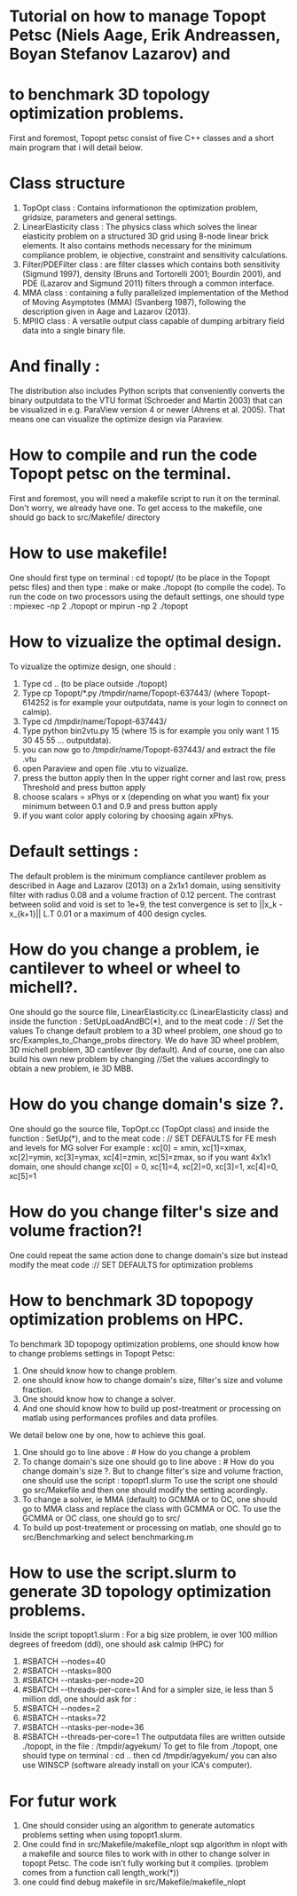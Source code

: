 # Tutorial on how to manage Topopt Petsc (Niels Aage, Erik Andreassen, Boyan Stefanov Lazarov) and 
# to benchmark 3D topology optimization problems.

First and foremost, Topopt petsc consist of five C++ classes and a short main program that i will detail below.
# Class structure
1. TopOpt class : 
Contains informationon the optimization problem, gridsize, parameters and general settings.
2. LinearElasticity class : 
The physics class which solves the linear elasticity problem on a structured 3D grid using 8-node linear brick elements. 
It also contains methods necessary for the minimum compliance problem, ie objective, constraint and sensitivity calculations.
3. Filter/PDEFilter class :
are filter classes which contains both sensitivity (Sigmund 1997), density (Bruns and Tortorelli 2001; Bourdin 2001),
and PDE (Lazarov and Sigmund 2011) filters through a common interface.
4. MMA class :
containing a fully parallelized implementation of the Method of Moving Asymptotes (MMA) (Svanberg 1987), 
following the description given in Aage and Lazarov (2013).
5. MPIIO class :
A versatile output class capable of dumping arbitrary field data into a single binary file. 
# And finally :
The distribution also includes Python scripts that conveniently converts the binary outputdata to the VTU format 
(Schroeder and Martin 2003) that can be visualized in e.g. ParaView version 4 or newer (Ahrens et al. 2005).
That means one can visualize the optimize design via Paraview.

# How to compile and run the code Topopt petsc on the terminal.
First and foremost, you will need a makefile script to run it on the terminal. Don't worry, we already have one. 
To get access to the makefile, one should go back to src/Makefile/ directory
# How to use makefile!
One should first type on terminal : cd topopt/ (to be place in the Topopt petsc files) and then type : make or make ./topopt 
(to compile the code). To run the code on two processors using the default settings, one  should type :  mpiexec -np 2 ./topopt 
or mpirun -np 2 ./topopt

# How to vizualize the optimal design.
To vizualize the optimize design, one should :
1. Type cd .. (to be place outside ./topopt)
2. Type cp Topopt/*.py /tmpdir/name/Topopt-637443/ 
(where Topopt-614252 is for example your outputdata, name is your login to connect on calmip).
3. Type cd /tmpdir/name/Topopt-637443/
4. Type python bin2vtu.py 15 
(where 15 is for example you only want 1 15 30 45 55 ... outputdata). 
5. you can now go to /tmpdir/name/Topopt-637443/ and extract the file .vtu 
6. open Paraview and open file .vtu to vizualize.
7. press the button apply then In the upper right corner and last row, press Threshold and press button apply
8. choose scalars = xPhys or x (depending on what you want) fix your minimum between 0.1 and 0.9 and press button apply
9. if you want color apply coloring by choosing again xPhys.

# Default settings :
The default problem is the minimum compliance cantilever problem as described in Aage and Lazarov (2013) on a 2x1x1 domain,
using sensitivity filter with radius 0.08 and a volume fraction of 0.12 percent. 
The contrast between solid and void is set to 1e+9, the test convergence is set to ||x_k -x_{k+1}|| L.T 0.01 
or  a maximum of 400 design cycles.

# How do you change a problem, ie cantilever to wheel or wheel to michell?.
One should go the source file, LinearElasticity.cc (LinearElasticity class) and inside the function : SetUpLoadAndBC(*),
and to the meat code : // Set the values
To change default problem to a 3D wheel problem, one shoud go to src/Examples_to_Change_probs directory.
We do have 3D wheel problem, 3D michell problem, 3D cantilever (by default). 
And of course, one can also build his own new problem by changing //Set the values accordingly to obtain a new problem,
ie 3D MBB.

# How do you change domain's size ?.
One should go the source file, TopOpt.cc (TopOpt class) and inside the function : SetUp(*), 
and to the meat code : // SET DEFAULTS for FE mesh and levels for MG solver
For example : xc[0] = xmin, xc[1]=xmax, xc[2]=ymin, xc[3]=ymax, xc[4]=zmin, xc[5]=zmax, 
so if you want 4x1x1 domain, one should change xc[0] = 0, xc[1]=4, xc[2]=0, xc[3]=1, xc[4]=0, xc[5]=1

# How do you change filter's size and volume fraction?!
One could repeat the same action done to change domain's size but instead modify the meat code :// SET DEFAULTS for optimization problems 

# How to benchmark 3D topopogy optimization problems on HPC.
To benchmark 3D topopogy optimization problems, one should know how to change problems settings in Topopt Petsc:
1. One should know how to change problem.
2. one should know how to change domain's size, filter's size and volume fraction.
3. One should know how to change a solver. 
4. And one should know how to build up post-treatment or processing on matlab using performances profiles and data profiles.

We detail below one by one, how to achieve this goal.
1. One should go to line above : # How do you change a problem
2. To change domain's size one should go to line above : # How do you change domain's size ?.
But to change filter's size and volume fraction, one should use the script : topopt1.slurm
To use the script one should go src/Makefile and then one should modify the setting acordingly.
3. To change a solver, ie MMA (default) to GCMMA or  to OC, one should go to MMA class and replace the class with GCMMA or OC. 
To use the GCMMA or OC class, one should go to src/
4. To build up post-treatement or processing on matlab, one should go to src/Benchmarking and select benchmarking.m

# How to use the script.slurm to generate 3D topology optimization problems.
Inside the script topopt1.slurm :
For a big size problem, ie over 100 million degrees of freedom (ddl), one should ask calmip (HPC) for
1. #SBATCH --nodes=40
2. #SBATCH --ntasks=800
3. #SBATCH --ntasks-per-node=20
4. #SBATCH --threads-per-core=1
And for a simpler size, ie less than 5 million ddl, one should ask for :
1. #SBATCH --nodes=2
2. #SBATCH --ntasks=72
3. #SBATCH --ntasks-per-node=36
4. #SBATCH --threads-per-core=1
The outputdata files are written outside ./topopt, in the file : /tmpdir/agyekum/
To get to file from ./topopt, one should type on terminal : cd .. then cd /tmpdir/agyekum/
you can also use WINSCP (software already install on your ICA's computer).


# For futur work
1. One should consider using an algorithm to generate automatics problems setting
when using topopt1.slurm.
2. One could find in src/Makefile/makefile_nlopt sqp algorithm in nlopt with a makefile and source files to work with in other 
to change solver in topopt Petsc. The code isn't fully working but it compiles. 
(problem comes from a function call  length_work(*)) 
3. one could find debug makefile in src/Makefile/makefile_nlopt
 







